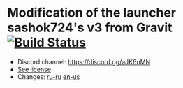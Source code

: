 # Modification of the launcher sashok724's v3 from Gravit [![Build Status](https://travis-ci.org/gravit0/Launcher.svg)](https://travis-ci.org/gravit0/Launcher)
* Discord channel: https://discord.gg/aJK6nMN
* [See license](LICENSE.md#the-mit-license-mit)
* Changes: [ru-ru](docs/RU-changes.md#Изменения) [en-us](docs/EN-changes.md#changes) 